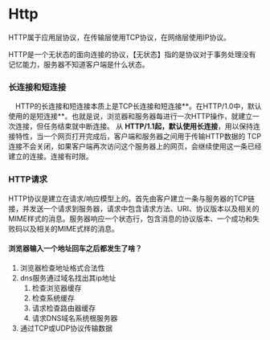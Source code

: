 # Http

HTTP属于应用层协议，在传输层使用TCP协议，在网络层使用IP协议。

HTTP是一个无状态的面向连接的协议，【无状态】指的是协议对于事务处理没有记忆能力，服务器不知道客户端是什么状态。

### 长连接和短连接

 　HTTP的长连接和短连接本质上是TCP长连接和短连接**。在HTTP/1.0中，默认使用的是短连接**。也就是说，浏览器和服务器每进行一次HTTP操作，就建立一次连接，但任务结束就中断连接。 从 **HTTP/1.1起，默认使用长连接**，用以保持连接特性，当一个网页打开完成后，客户端和服务器之间用于传输HTTP数据的 TCP连接不会关闭，如果客户端再次访问这个服务器上的网页，会继续使用这一条已经建立的连接。连接有时限。

### HTTP请求

HTTP协议是建立在请求/响应模型上的。首先由客户建立一条与服务器的TCP链接，并发送一个请求到服务器，请求中包含请求方法、URI、协议版本以及相关的MIME样式的消息。服务器响应一个状态行，包含消息的协议版本、一个成功和失败码以及相关的MIME式样的消息。



#### 浏览器输入一个地址回车之后都发生了啥？

1. 浏览器检查地址格式合法性
2. dns服务通过域名找出其ip地址
   1. 检查浏览器缓存
   2. 检查系统缓存
   3. 请求检查路由器缓存
   4. 请求DNS域名系统根服务器
3. 通过TCP或UDP协议传输数据

